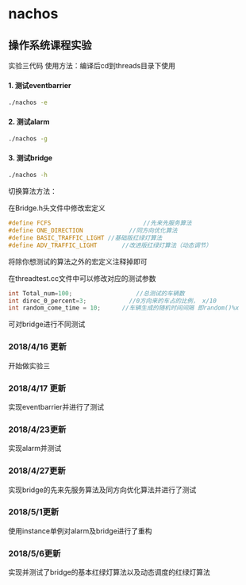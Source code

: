 # nachos

## 操作系统课程实验

实验三代码
使用方法：编译后cd到threads目录下使用

#### 1. 测试eventbarrier

```bash
./nachos -e
```
#### 2. 测试alarm

```bash
./nachos -g
```
#### 3. 测试bridge

```bash
./nachos -h
```

切换算法方法：

在Bridge.h头文件中修改宏定义
```c++
#define FCFS					      //先来先服务算法
#define ONE_DIRECTION			  //同方向优化算法
#define BASIC_TRAFFIC_LIGHT	//基础版红绿灯算法
#define ADV_TRAFFIC_LIGHT		//改进版红绿灯算法（动态调节）
```
将除你想测试的算法之外的宏定义注释掉即可

在threadtest.cc文件中可以修改对应的测试参数
```c++
int Total_num=100;				    //总测试的车辆数
int direc_0_percent=3;			  //0方向来的车占的比例，	x/10
int random_come_time = 10;		//车辆生成的随机时间间隔 即random()%x
```
可对bridge进行不同测试

### 2018/4/16 更新
开始做实验三

### 2018/4/17 更新
实现eventbarrier并进行了测试

### 2018/4/23更新
实现alarm并测试

### 2018/4/27更新
实现bridge的先来先服务算法及同方向优化算法并进行了测试

### 2018/5/1更新
使用instance单例对alarm及bridge进行了重构

### 2018/5/6更新
实现并测试了bridge的基本红绿灯算法以及动态调度的红绿灯算法
